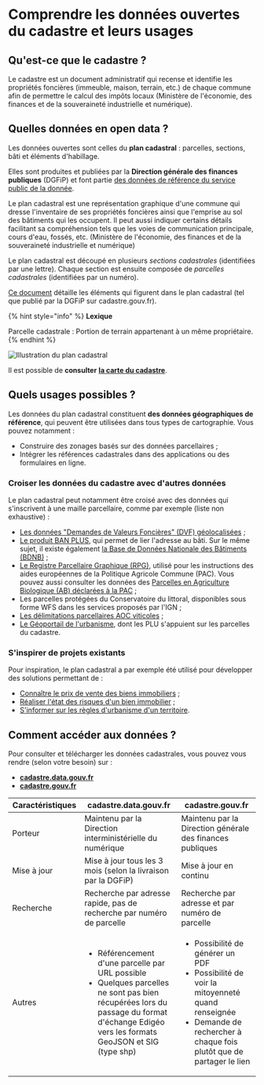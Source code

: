 # Comprendre les données ouvertes du cadastre et leurs usages

## Qu'est-ce que le cadastre ?

Le cadastre est un document administratif qui recense et identifie les propriétés foncières (immeuble, maison, terrain, etc.) de chaque commune afin de permettre le calcul des impôts locaux (Ministère de l'économie, des finances et de la souveraineté industrielle et numérique).

## Quelles données en open data ?

Les données ouvertes sont celles du **plan cadastral** : parcelles, sections, bâti et éléments d'habillage.

Elles sont produites et publiées par la **Direction générale des finances publiques** (DGFiP) et font partie [des données de référence du service public de la donnée](https://www.data.gouv.fr/fr/pages/spd/reference/).

Le plan cadastral est une représentation graphique d'une commune qui dresse l'inventaire de ses propriétés foncières ainsi que l'emprise au sol des bâtiments qui les occupent. Il peut aussi indiquer certains détails facilitant sa compréhension tels que les voies de communication principale, cours d'eau, fossés, etc. (Ministère de l'économie, des finances et de la souveraineté industrielle et numérique)

Le plan cadastral est découpé en plusieurs *sections cadastrales* (identifiées par une lettre). Chaque section est ensuite composée de *parcelles cadastrales* (identifiées par un numéro).

[Ce document](https://bofip.impots.gouv.fr/bofip/5359-PGP.html/identifiant=BOI-CAD-DIFF-10-20191105) détaille les éléments qui figurent dans le plan cadastral (tel que publié par la DGFiP sur cadastre.gouv.fr).

{% hint style="info" %} 
**Lexique**

Parcelle cadastrale : Portion de terrain appartenant à un même propriétaire. {% endhint %}

![Illustration du plan cadastral](https://user-images.githubusercontent.com/72090652/268529403-e350b687-a132-4b5a-934c-05f132b0e92a.png)

Il est possible de **consulter** [**la carte du cadastre**](https://cadastre.data.gouv.fr/map?style=ortho).

## Quels usages possibles ?

Les données du plan cadastral constituent **des données géographiques de référence**, qui peuvent être utilisées dans tous types de cartographie. Vous pouvez notamment : 
- Construire des zonages basés sur des données parcellaires ;
- Intégrer les références cadastrales dans des applications ou des formulaires en ligne.

### Croiser les données du cadastre avec d'autres données
Le plan cadastral peut notamment être croisé avec des données qui s'inscrivent à une maille parcellaire, comme par exemple (liste non exhaustive) :
- [Les données "Demandes de Valeurs Foncières" (DVF) géolocalisées](https://www.data.gouv.fr/fr/datasets/demandes-de-valeurs-foncieres-geolocalisees/) ;
- [Le produit BAN PLUS](https://geoservices.ign.fr/ban-plus), qui permet de lier l'adresse au bâti. Sur le même sujet, il existe également [la Base de Données Nationale des Bâtiments (BDNB)](https://www.data.gouv.fr/fr/datasets/base-de-donnees-nationale-des-batiments/) ;
- [Le Registre Parcellaire Graphique (RPG)](https://geoservices.ign.fr/rpg), utilisé pour les instructions des aides européennes de la Politique Agricole Commune (PAC). Vous pouvez aussi consulter les données des [Parcelles en Agriculture Biologique (AB) déclarées à la PAC](https://www.data.gouv.fr/fr/datasets/parcelles-en-agriculture-biologique-ab-declarees-a-la-pac/) ;
- Les parcelles protégées du Conservatoire du littoral, disponibles sous forme WFS dans les services proposés par l'IGN ;
- [Les délimitations parcellaires AOC viticoles](https://www.data.gouv.fr/fr/datasets/delimitation-parcellaire-des-aoc-viticoles-de-linao/) ;
- [Le Géoportail de l'urbanisme](https://www.geoportail-urbanisme.gouv.fr/), dont les PLU s'appuient sur les parcelles du cadastre.

### S'inspirer de projets existants
Pour inspiration, le plan cadastral a par exemple été utilisé pour développer des solutions permettant de : 
- [Connaître le prix de vente des biens immobiliers](https://www.data.gouv.fr/fr/pages/onboarding/dvf/) ;
- [Réaliser l'état des risques d'un bien immobilier](https://www.data.gouv.fr/fr/pages/onboarding/errial/) ;
- [S'informer sur les règles d'urbanisme d'un territoire](https://www.data.gouv.fr/fr/reuses/iudo-app/).

## Comment accéder aux données ?

Pour consulter et télécharger les données cadastrales, vous pouvez vous rendre (selon votre besoin) sur : 
- [**cadastre.data.gouv.fr**](https://cadastre.data.gouv.fr/)
- [**cadastre.gouv.fr**](https://www.cadastre.gouv.fr/scpc/accueil.do)

<table><thead><tr><th width="156.33333333333331">Caractéristiques</th><th width="454">cadastre.data.gouv.fr</th><th width="454">cadastre.gouv.fr</th></tr></thead><tbody><tr><td>Porteur</td><td>Maintenu par la Direction interministérielle du numérique</td><td>Maintenu par la Direction générale des finances publiques</td></tr><tr><td>Mise à jour</td><td>Mise à jour tous les 3 mois (selon la livraison par la DGFiP)</td><td>Mise à jour en continu</td></tr><tr><td>Recherche</td><td>Recherche par adresse rapide, pas de recherche par numéro de parcelle</td><td>Recherche par adresse et par numéro de parcelle</td></tr><tr><td>Autres</td><td><ul><li>Référencement d'une parcelle par URL possible</li><li>Quelques parcelles ne sont pas bien récupérées lors du passage du format d'échange Edigéo vers les formats GeoJSON et SIG (type shp)</li></ul></td><td><ul><li>Possibilité de générer un PDF</li><li>Possibilité de voir la mitoyenneté quand renseignée</li><li>Demande de rechercher à chaque fois plutôt que de partager le lien</li></ul></td></tr>
